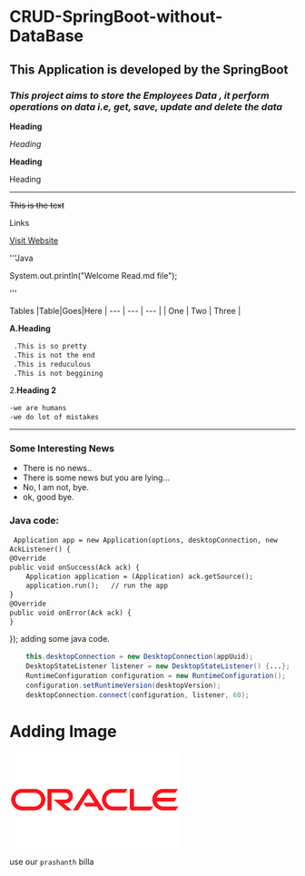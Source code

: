 

# CRUD-SpringBoot-without-DataBase

## This Application is developed by the SpringBoot

### *This project aims to store the Employees Data , it perform operations on data i.e, get, save, update and delete the data*


**Heading**

*Heading*

__Heading__

Heading

____________


~~This is the text~~


Links

[Visit Website](https://google.com "come on open it")



'''Java

 System.out.println("Welcome Read.md file");

'''

Tables
|Table|Goes|Here
| --- | --- | --- |
| One | Two | Three |


**A.Heading**

     .This is so pretty  
     .This is not the end  
     .This is reduculous  
     .This is not beggining  
  
2.**Heading 2**

    -we are humans
    -we do lot of mistakes
   
__________
### Some Interesting News

* There is no news..
* There is some news but you are lying...
* No, I am not, bye.
* ok, good bye.

### **Java code:**

     Application app = new Application(options, desktopConnection, new AckListener() {
   	@Override
   	public void onSuccess(Ack ack) {
   		Application application = (Application) ack.getSource();
   		application.run();   // run the app
   	}
   	@Override
   	public void onError(Ack ack) {
   	}
   }); adding some java code.
   
   
```Java 
	this.desktopConnection = new DesktopConnection(appUuid);
	DesktopStateListener listener = new DesktopStateListener() {...};
	RuntimeConfiguration configuration = new RuntimeConfiguration();
	configuration.setRuntimeVersion(desktopVersion);
	desktopConnection.connect(configuration, listener, 60);
```
# Adding Image
![my_image](download.png "open")

use our `prashanth` billa
  
